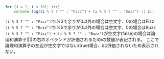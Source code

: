 ﻿```javascript
for (i = 1; i < 101; i++)
    console.log((i % 3 ? "" : "Fizz") + (i % 5 ? "" : "Buzz") || i);
```

`(i % 3 ? "" : "Fizz")`でi%3で余りが0以外の場合は空文字、0の場合はFizz
`(i % 5 ? "" : "Buzz")`でi%5で余りが0以外の場合は空文字、0の場合はBuzz
`(i % 3 ? "" : "Fizz") + (i % 5 ? "" : "Buzz")`が空文字(false)の場合は論理和演算子(||)の右のオペランドが評価されるためiの数値が表記される。
ここで論理和演算子の左辺が空文字ではない(true)場合、iは評価されないため表示されない。